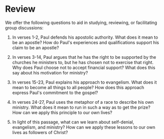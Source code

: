 # Review

We offer the following questions to aid in studying, reviewing, or facilitating group discussions:

1. In verses 1-2, Paul defends his apostolic authority. What does it mean to be an apostle? How do Paul's experiences and qualifications support his claim to be an apostle?

2. In verses 3-14, Paul argues that he has the right to be supported by the churches he ministers to, but he has chosen not to exercise that right. Why does Paul choose not to accept financial support? What does this say about his motivation for ministry?

3. In verses 15-23, Paul explains his approach to evangelism. What does it mean to become all things to all people? How does this approach express Paul's commitment to the gospel?

4. In verses 24-27, Paul uses the metaphor of a race to describe his own ministry. What does it mean to run in such a way as to get the prize? How can we apply this principle to our own lives?

5. In light of this passage, what can we learn about self-denial, evangelism, and ministry? How can we apply these lessons to our own lives as followers of Christ?

